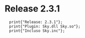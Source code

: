 # Release 2.3.1
```Pawn
  print{"Release: 2.3.1"};
  print{"Plugin: Sky.dll Sky.so"};
  print{"Incluso Sky.inc"};
```
